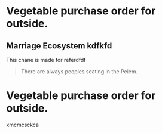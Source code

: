 # Vegetable purchase order for outside.

## **Marriage Ecosystem kdfkfd**

This chane is made for referdfdf
> There are always peoples seating in the Peiem.

# Vegetable purchase order for outside.

xmcmcsckca
